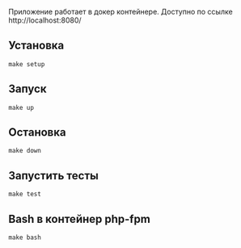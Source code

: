 Приложение работает в докер контейнере. Доступно по ссылке http://localhost:8080/


## Установка
```make setup```

## Запуск
```make up```

## Остановка
```make down```

## Запустить тесты
```make test```

## Bash в контейнер php-fpm
```make bash```